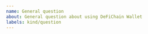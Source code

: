 ```yaml
---
name: General question
about: General question about using DeFiChain Wallet
labels: kind/question
---
```


<!--
If the matter is security related, please disclose it privately via security@defichain.com
-->

